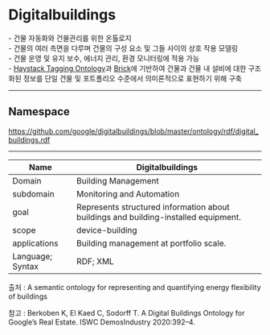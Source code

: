 # Digitalbuildings

&#45; 건물 자동화와 건물관리를 위한 온톨로지<br/>
&#45; 건물의 여러 측면을 다루며 건물의 구성 요소 및 그들 사이의 상호 작용 모델링<br/>
&#45; 건물 운영 및 유지 보수, 에너지 관리, 환경 모니터링에 적용 가능<br/>
&#45; [Haystack Tagging Ontology](HTO.md)과 [Brick](Brick.md)에 기반하여 건물과 건물 내 설비에 대한 구조화된 정보를 단일 건물 및 포트폴리오 수준에서 의미론적으로 표현하기 위해 구축

---
## Namespace

https://github.com/google/digitalbuildings/blob/master/ontology/rdf/digital_buildings.rdf

---

| Name             | Digitalbuildings                                                                    |
| ---------------- | ----------------------------------------------------------------------------------- |
| Domain           | Building Management                                                                 |
| subdomain        | Monitoring and Automation                                                           |
| goal             | Represents structured information about buildings and building-installed equipment. |
| scope            | device-building                                                                     |
| applications     | Building management at portfolio scale.                                             |
| Language; Syntax | RDF; XML                                                                            |

출처 :  A semantic ontology for representing and quantifying energy flexibility of buildings

참고 : Berkoben K, El Kaed C, Sodorff T. A Digital Buildings Ontology for Google’s Real Estate. ISWC DemosIndustry 2020:392–4.

